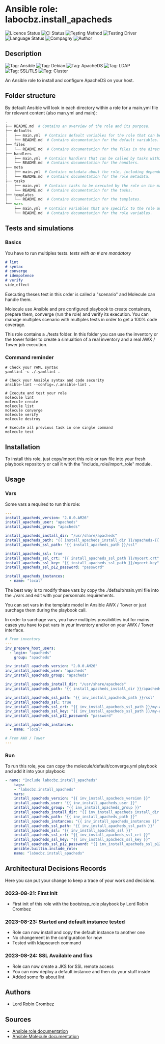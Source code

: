 # Ansible role: labocbz.install_apacheds

![Licence Status](https://img.shields.io/badge/licence-MIT-brightgreen)
![CI Status](https://img.shields.io/badge/CI-success-brightgreen)
![Testing Method](https://img.shields.io/badge/Testing%20Method-Ansible%20Molecule-blueviolet)
![Testing Driver](https://img.shields.io/badge/Testing%20Driver-docker-blueviolet)
![Language Status](https://img.shields.io/badge/language-Ansible-red)
![Compagny](https://img.shields.io/badge/Compagny-Labo--CBZ-blue)
![Author](https://img.shields.io/badge/Author-Lord%20Robin%20Crombez-blue)

## Description

![Tag: Ansible](https://img.shields.io/badge/Tech-Ansible-orange)
![Tag: Debian](https://img.shields.io/badge/Tech-Debian-orange)
![Tag: ApacheDS](https://img.shields.io/badge/Tech-ApacheDS-orange)
![Tag: LDAP](https://img.shields.io/badge/Tech-LDAP-orange)
![Tag: SSL/TLS](https://img.shields.io/badge/Tech-SSL%2FTLS-orange)
![Tag: Cluster](https://img.shields.io/badge/Tech-Cluster-orange)

An Ansible role to install and configure ApacheDS on your host.

## Folder structure

By default Ansible will look in each directory within a role for a main.yml file for relevant content (also man.yml and main):

```PYTHON
.
├── README.md  # Contains an overview of the role and its purpose.
├── defaults
│   ├── main.yml  # Contains default variables for the role that can be overridden by users.
│   └── README.md  # Contains documentation for the default variables.
├── files
│   └── README.md  # Contains documentation for the files in the directory.
├── handlers
│   ├── main.yml  # Contains handlers that can be called by tasks within the role.
│   └── README.md  # Contains documentation for the handlers.
├── meta
│   ├── main.yml  # Contains metadata about the role, including dependencies and supported platforms.
│   └── README.md  # Contains documentation for the role metadata.
├── tasks
│   ├── main.yml  # Contains tasks to be executed by the role on the managed nodes.
│   └── README.md  # Contains documentation for the tasks.
├── templates
│   └── README.md  # Contains documentation for the templates.
└── vars
    ├── main.yml  # Contains variables that are specific to the role and are not meant to be overridden.
    └── README.md  # Contains documentation for the role variables.
```

## Tests and simulations

### Basics

You have to run multiples tests. *tests with an # are mandatory*

```MARKDOWN
# lint
# syntax
# converge
# idempotence
# verify
side_effect
```

Executing theses test in this order is called a "scenario" and Molecule can handle them.

Molecule use Ansible and pre configured playbook to create containers, prepare them, converge (run the role) and verify its execution.
You can manage multiples scenario with multiples tests in order to get a 100% code coverage.

This role contains a ./tests folder. In this folder you can use the inventory or the tower folder to create a simualtion of a real inventory and a real AWX / Tower job execution.

### Command reminder

```SHELL
# Check your YAML syntax
yamllint -c ./.yamllint .

# Check your Ansible syntax and code security
ansible-lint --config=./.ansible-lint .

# Execute and test your role
molecule lint
molecule create
molecule list
molecule converge
molecule verify
molecule destroy

# Execute all previous task in one single command
molecule test
```

## Installation

To install this role, just copy/import this role or raw file into your fresh playbook repository or call it with the "include_role/import_role" module.

## Usage

### Vars

Some vars a required to run this role:

```YAML
---
install_apacheds_version: "2.0.0.AM26"
install_apacheds_user: "apacheds"
install_apacheds_group: "apacheds"

install_apacheds_install_dir: "/usr/share/apacheds"
install_apacheds_path: "{{ install_apacheds_install_dir }}/apacheds-{{ install_apacheds_version }}"
install_apacheds_ssl_path: "{{ install_apacheds_path }}/ssl"

install_apacheds_ssl: true
install_apacheds_ssl_crt: "{{ install_apacheds_ssl_path }}/mycert.crt"
install_apacheds_ssl_key: "{{ install_apacheds_ssl_path }}/mycert.key"
install_apacheds_ssl_p12_password: "password"

install_apacheds_instances:
  - name: "local"

```

The best way is to modify these vars by copy the ./default/main.yml file into the ./vars and edit with your personnals requirements.

You can set vars in the template model in Ansible AWX / Tower or just surchage them during the playbook call.

In order to surchage vars, you have multiples possibilities but for mains cases you have to put vars in your inventory and/or on your AWX / Tower interface.

```YAML
# From inventory
---
inv_prepare_host_users:
  - login: "apacheds"
    group: "apacheds"

inv_install_apacheds_version: "2.0.0.AM26"
inv_install_apacheds_user: "apacheds"
inv_install_apacheds_group: "apacheds"

inv_install_apacheds_install_dir: "/usr/share/apacheds"
inv_install_apacheds_path: "{{ install_apacheds_install_dir }}/apacheds-{{ install_apacheds_version }}"

inv_install_apacheds_ssl_path: "{{ inv_install_apacheds_path }}/ssl"
inv_install_apacheds_ssl: true
inv_install_apacheds_ssl_crt: "{{ inv_install_apacheds_ssl_path }}/my-apacheds-cluster.domain.tld/my-apacheds-cluster.domain.tld.pem.crt"
inv_install_apacheds_ssl_key: "{{ inv_install_apacheds_ssl_path }}/my-apacheds-cluster.domain.tld/my-apacheds-cluster.domain.tld.pem.key"
inv_install_apacheds_ssl_p12_password: "password"

inv_install_apacheds_instances:
  - name: "local"

```

```YAML
# From AWX / Tower
---

```

### Run

To run this role, you can copy the molecule/default/converge.yml playbook and add it into your playbook:

```YAML
- name: "Include labocbz.install_apacheds"
    tags:
    - "labocbz.install_apacheds"
    vars:
    install_apacheds_version: "{{ inv_install_apacheds_version }}"
    install_apacheds_user: "{{ inv_install_apacheds_user }}"
    install_apacheds_group: "{{ inv_install_apacheds_group }}"
    install_apacheds_install_dir: "{{ inv_install_apacheds_install_dir }}"
    install_apacheds_path: "{{ inv_install_apacheds_path }}"
    install_apacheds_instances: "{{ inv_install_apacheds_instances }}"
    install_apacheds_ssl_path: "{{ inv_install_apacheds_ssl_path }}"
    install_apacheds_ssl: "{{ inv_install_apacheds_ssl }}"
    install_apacheds_ssl_crt: "{{ inv_install_apacheds_ssl_crt }}"
    install_apacheds_ssl_key: "{{ inv_install_apacheds_ssl_key }}"
    install_apacheds_ssl_p12_password: "{{ inv_install_apacheds_ssl_p12_password }}"
    ansible.builtin.include_role:
    name: "labocbz.install_apacheds"
```

## Architectural Decisions Records

Here you can put your change to keep a trace of your work and decisions.

### 2023-08-21: First Init

* First init of this role with the bootstrap_role playbook by Lord Robin Crombez

### 2023-08-23: Started and default instance tested

* Role can now install and copy the default instance to another one
* No changement in the configuration for now
* Tested with ldapsearch command

### 2023-08-24: SSL Available and fixs

* Role can now create a JKS for SSL remote access
* You can now deploy a default instance and then do your stuff inside
* Added some fix about lint

## Authors

* Lord Robin Crombez

## Sources

* [Ansible role documentation](https://docs.ansible.com/ansible/latest/playbook_guide/playbooks_reuse_roles.html)
* [Ansible Molecule documentation](https://molecule.readthedocs.io/)
